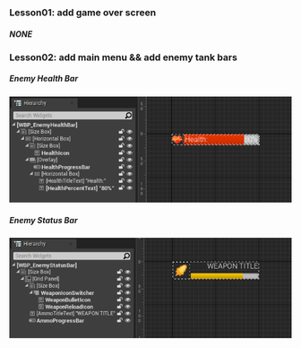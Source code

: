 ﻿### Lesson01: add game over screen
##### NONE

### Lesson02: add main menu && add enemy tank bars
##### Enemy Health Bar
![Enemy Health Bar](/.readme/UI_EnemyHealthBar.png)

##### Enemy Status Bar
![Enemy Health Bar](/.readme/UI_EnemyStatusBar.png)